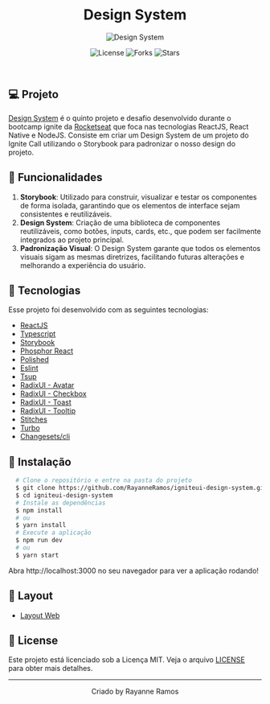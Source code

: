 <h1 align='center'>Design System</h1>

<p align='center'>
  <img src='https://github.com/RayanneRamos/igniteui-design-system/assets/43352880/78d57b8a-d9b8-4c0e-82c4-5634e6ebb9bb' alt='Design System' />
</p>

<p  align='center'>
  <img src='https://img.shields.io/badge/license-MIT-%23835afd' alt='License' />
  <img src='https://img.shields.io/badge/forks-MIT-%23835afd' alt='Forks' />
  <img src='https://img.shields.io/badge/stars-MIT-%23835afd' alt='Stars' />
</p>

<br>

## 💻 Projeto

[Design System](https://rayanneramos.github.io/igniteui-design-system/?path=/story/home--page) é o quinto projeto e desafio desenvolvido durante o bootcamp ignite da [Rocketseat](https://www.rocketseat.com.br/) que foca nas tecnologias ReactJS, React Native e NodeJS. Consiste em criar um Design System de um projeto do Ignite Call utilizando o Storybook para padronizar o nosso design do projeto.

## 🌟 Funcionalidades

1. **Storybook**: Utilizado para construir, visualizar e testar os componentes de forma isolada, garantindo que os elementos de interface sejam consistentes e reutilizáveis. 
2. **Design System**: Criação de uma biblioteca de componentes reutilizáveis, como botões, inputs, cards, etc., que podem ser facilmente integrados ao projeto principal. 
3. **Padronização Visual**: O Design System garante que todos os elementos visuais sigam as mesmas diretrizes, facilitando futuras alterações e melhorando a experiência do usuário. 


## 🧪 Tecnologias

Esse projeto foi desenvolvido com as seguintes tecnologias:

- [ReactJS](https://reactjs.org/)
- [Typescript](https://www.typescriptlang.org/)
- [Storybook](https://storybook.js.org/)
- [Phosphor React](https://phosphoricons.com/)
- [Polished](https://polished.js.org/)
- [Eslint](https://eslint.org/)
- [Tsup](https://github.com/egoist/tsup)
- [RadixUI - Avatar](https://www.radix-ui.com/docs/primitives/components/avatar)
- [RadixUI - Checkbox](https://www.radix-ui.com/docs/primitives/components/checkbox)
- [RadixUI - Toast](https://www.radix-ui.com/docs/primitives/components/toast)
- [RadixUI - Tooltip](https://www.radix-ui.com/docs/primitives/components/tooltip)
- [Stitches](https://stitches.dev/)
- [Turbo](https://turbo.build/)
- [Changesets/cli](https://github.com/Iwazaru2605/changeseat)

## 🚀 Instalação

```bash
  # Clone o repositório e entre na pasta do projeto
  $ git clone https://github.com/RayanneRamos/igniteui-design-system.git
  $ cd igniteui-design-system
  # Instale as dependências
  $ npm install
  # ou
  $ yarn install
  # Execute a aplicação
  $ npm run dev
  # ou
  $ yarn start
```

Abra http://localhost:3000 no seu navegador para ver a aplicação rodando!

## 🔖 Layout

- [Layout Web](<https://www.figma.com/file/q4Qpp6C2fH5hY2q7qOs4Uv/Ignite-Call-(Community)?type=design&t=mN2vkDuM9e4kfNzX-1>)

## 📝 License

Este projeto está licenciado sob a Licença MIT. Veja o arquivo [LICENSE](LICENSE) para obter mais detalhes.

---

<p align='center'>Criado by Rayanne Ramos</p>
